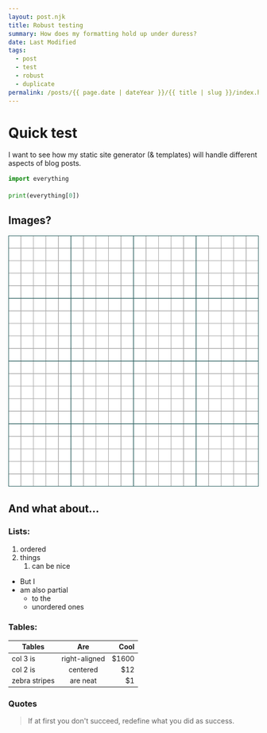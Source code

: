 ```yaml
---
layout: post.njk
title: Robust testing
summary: How does my formatting hold up under duress?
date: Last Modified
tags:
  - post
  - test
  - robust
  - duplicate
permalink: /posts/{{ page.date | dateYear }}/{{ title | slug }}/index.html
---
```


# Quick test

I want to see how my static site generator (& templates) will handle
different aspects of blog posts.

```py
import everything

print(everything[0])
```

## Images?

![](/img/graph-paper.svg)

## And what about...


### Lists:

1. ordered
1. things
    1. can be nice

* But I
* am also partial
    * to the
    * unordered ones

### Tables:

| Tables        | Are           | Cool  |
| ------------- |:-------------:| -----:|
| col 3 is      | right-aligned | $1600 |
| col 2 is      | centered      |   $12 |
| zebra stripes | are neat      |    $1 |

### Quotes

> If at first you don't succeed, redefine what you did as success.
